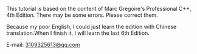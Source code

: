 This tutorial is based on the content of Marc Gregoire's Professional C++, 4th Edition. There may be some errors. Please correct them.

Because my poor English, I could just learn the edition with Chinese translation.When I finish it, I will learn the last 6th Edition.

E-mail: 3109325613@qq.com
